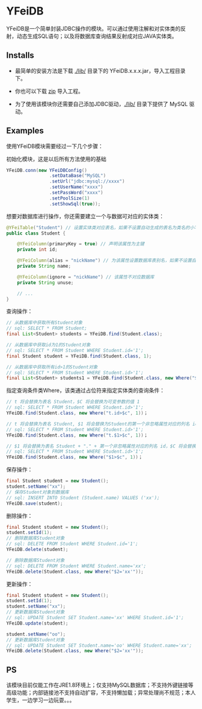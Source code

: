 # YFeiDB

YFeiDB是一个简单封装JDBC操作的模块。可以通过使用注解和对实体类的反射，动态生成SQL语句；以及将数据库查询结果反射成对应JAVA实体类。

## Installs

* 最简单的安装方法是下载 [./lib/](http://git.oschina.net/SmallHuang/YFeiDB/tree/master/lib) 目录下的 YFeiDB.x.x.x.jar，导入工程目录下。

* 你也可以下载 [zip](http://git.oschina.net/SmallHuang/YFeiDB/repository/archive/master) 导入工程。 

* 为了使用该模块你还需要自己添加JDBC驱动，[./lib/](http://git.oschina.net/SmallHuang/YFeiDB/tree/master/lib) 目录下提供了 MySQL 驱动。

## Examples

使用YFeiDB模块需要经过一下几个步骤：

初始化模块，这是以后所有方法使用的基础

```java
YFeiDB.conn(new YFeiDBConfig()
				.setDataBase("MySQL")
				.setUrl("jdbc:mysql://xxxx")
				.setUserName("xxxx")
				.setPassWord("xxxx")
				.setPoolSize(1)
				.setShowSql(true));
```

想要对数据库进行操作，你还需要建立一个与数据可对应的实体类：

```java
@YFeiTable("Student") // 设置实体类对应表名，如果不设置自动生成的表名为类名的小写(student)
public class Student {

	@YFeiColumn(primaryKey = true) // 声明该属性为主键
	private int id;

	@YFeiColumn(alias = "nickName") // 为该属性设置数据库表别名，如果不设置自动生成为(name)
	private String name;

	@YFeiColumn(ignore = "nickName") // 该属性不对应数据库
	private String unuse;

	// ...
}
```

查询操作：

```java
// 从数据库中获取所有Student对象
// sql: SELECT * FROM Student;
final List<Student> students = YFeiDB.find(Student.class);

// 从数据库中获取id为1的Student对象
// sql: SELECT * FROM Student WHERE Student.id='1';
final Student student = YFeiDB.find(Student.class, 1);

// 从数据库中获取所有id>1的Student对象
// sql: SELECT * FROM Student WHERE Student.id>'1';
final List<Student> students1 = YFeiDB.find(Student.class, new Where("$1>$c", 1));
```

指定查询条件类Where，该类通过占位符来指定实体类的查询条件：

```java
// t 将会替换为表名 Student，$C 将会替换为可变参数的值 1
// sql: SELECT * FROM Student WHERE Student.id>'1';
YFeiDB.find(Student.class, new Where("t.id>$c", 1))；

// t 将会替换为表名 Student, $1 将会替换为Student的第一个非忽略属性对应的列名 id，$C 将会替换为可变参数的值 1
// sql: SELECT * FROM Student WHERE Student.id>'1';
YFeiDB.find(Student.class, new Where("t.$1>$c", 1))；

// $1 将会替换为表名 Student + "." + 第一个非忽略属性对应的列名 id，$C 将会替换为可变参数的值 1
// sql: SELECT * FROM Student WHERE Student.id>'1';
YFeiDB.find(Student.class, new Where("$1>$c", 1))；
```

保存操作：

```java
final Student student = new Student();
student.setName("xx");
// 保存Student对象到数据库
// sql: INSERT INTO Student (Student.name) VALUES ('xx');
YFeiDB.save(student);
```
删除操作：

```java
final Student student = new Student();
student.setId(1);
// 删除数据库Student对象
// sql: DELETE FROM Student WHERE Student.id='1';
YFeiDB.delete(student);

// 删除数据库Student对象
// sql: DELETE FROM Student WHERE Student.name='xx';
YFeiDB.delete(Student.class, new Where("$2='xx'"));
```

更新操作：

```java
final Student student = new Student();
student.setId(1);
student.setName("xx");
// 更新数据库Student对象
// sql: UPDATE Student SET Student.name='xx' WHERE Student.id='1';
YFeiDB.update(student);

student.setName("oo");
// 更新数据库Student对象
// sql: UPDATE Student SET Student.name='oo' WHERE Student.name='xx';
YFeiDB.delete(Student.class, new Where("$2='xx'"));
```

## PS

该模块目前仅能工作在JRE1.8环境上；仅支持MySQL数据库；不支持外键链接等高级功能；内部链接池不支持自动扩容，不支持懒加载；异常处理尚不规范；本人学生，一边学习一边玩耍。。。